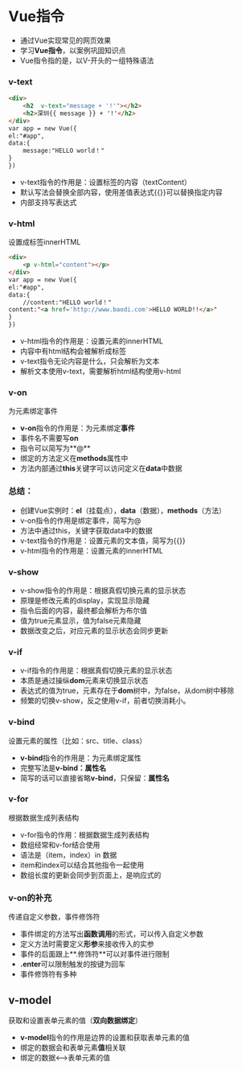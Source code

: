 ## 

# **Vue指令**

- 通过Vue实现常见的网页效果
- 学习**Vue指令**，以案例巩固知识点
- Vue指令指的是，以V-开头的一组特殊语法

### v-text

```html
<div>
    <h2  v-text="message + '!'"></h2>
    <h2>深圳{{ message }} + '!'</h2>
</div>
var app = new Vue({
el:"#app",
data:{
	message:"HELLO world！"
}
})
```

- v-text指令的作用是：设置标签的内容（textContent）
- 默认写法会替换全部内容，使用差值表达式{{}}可以替换指定内容
- 内部支持写表达式

### v-html

设置成标签innerHTML

```html
<div>
    <p v-html="content"></p>
</div>
var app = new Vue({
el:"#app",
data:{
	//content:"HELLO world！"
content:"<a href='http://www.baodi.com'>HELLO WORLD!!</a>"
}
})
```

- v-html指令的作用是：设置元素的innerHTML
- 内容中有html结构会被解析成标签
- v-text指令无论内容是什么，只会解析为文本
- 解析文本使用v-text，需要解析html结构使用v-html

### v-on

为元素绑定事件

- **v-on**指令的作用是：为元素绑定**事件**
- 事件名不需要写**on**
- 指令可以简写为**@**
- 绑定的方法定义在**methods**属性中
- 方法内部通过**this**关键字可以访问定义在**data**中数据

### 总结：

- 创建Vue实例时：**el**（挂载点），**data**（数据），**methods**（方法）
- v-on指令的作用是绑定事件，简写为@
- 方法中通过this，关键字获取data中的数据
- v-text指令的作用是：设置元素的文本值，简写为{{}}
- v-html指令的作用是：设置元素的innerHTML



### v-show

- v-show指令的作用是：根据真假切换元素的显示状态
- 原理是修改元素的display，实现显示隐藏
- 指令后面的内容，最终都会解析为布尔值
- 值为true元素显示，值为false元素隐藏
- 数据改变之后，对应元素的显示状态会同步更新

### v-if

- v-if指令的作用是：根据真假切换元素的显示状态
- 本质是通过操纵**dom**元素来切换显示状态
- 表达式的值为true，元素存在于**dom**树中，为false，从dom树中移除
- 频繁的切换v-show，反之使用v-if，前者切换消耗小。

### v-bind

设置元素的属性（比如：src、title、class）

- **v-bind**指令的作用是：为元素绑定属性
- 完整写法是**v-bind：属性名**
- 简写的话可以直接省略**v-bind**，只保留：**属性名**

### v-for

根据数据生成列表结构

- v-for指令的作用：根据数据生成列表结构
- 数组经常和v-for结合使用
- 语法是（item，index）in 数据
- item和index可以结合其他指令一起使用
- 数组长度的更新会同步到页面上，是响应式的

### v-on的补充

传递自定义参数，事件修饰符

- 事件绑定的方法写出**函数调用**的形式，可以传入自定义参数
- 定义方法时需要定义**形参**来接收传入的实参
- 事件的后面跟上**.修饰符**可以对事件进行限制
- **.enter**可以限制触发的按键为回车
- 事件修饰符有多种

## v-model

获取和设置表单元素的值（**双向数据绑定**）

- **v-model**指令的作用是边界的设置和获取表单元素的值
- 绑定的数据会和表单元素**值**相关联
- 绑定的数据<——>表单元素的值







